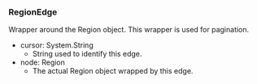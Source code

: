 ### RegionEdge
Wrapper around the Region object. This wrapper is used for pagination.

- cursor: System.String
  - String used to identify this edge.
- node: Region
  - The actual Region object wrapped by this edge.
